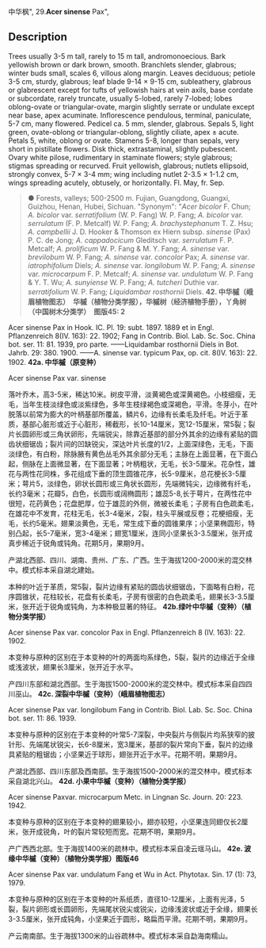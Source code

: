 中华枫",
29.**Acer sinense** Pax",

## Description
Trees usually 3-5 m tall, rarely to 15 m tall, andromonoecious. Bark yellowish brown or dark brown, smooth. Branchlets slender, glabrous; winter buds small, scales 6, villous along margin. Leaves deciduous; petiole 3-5 cm, sturdy, glabrous; leaf blade 9-14 × 9-15 cm, subleathery, glabrous or glabrescent except for tufts of yellowish hairs at vein axils, base cordate or subcordate, rarely truncate, usually 5-lobed, rarely 7-lobed; lobes oblong-ovate or triangular-ovate, margin slightly serrate or undulate except near base, apex acuminate. Inflorescence pendulous, terminal, paniculate, 5-7 cm, many flowered. Pedicel ca. 5 mm, slender, glabrous. Sepals 5, light green, ovate-oblong or triangular-oblong, slightly ciliate, apex ± acute. Petals 5, white, oblong or ovate. Stamens 5-8, longer than sepals, very short in pistillate flowers. Disk thick, extrastaminal, slightly pubescent. Ovary white pilose, rudimentary in staminate flowers; style glabrous; stigmas spreading or recurved. Fruit yellowish, glabrous; nutlets ellipsoid, strongly convex, 5-7 × 3-4 mm; wing including nutlet 2-3.5 × 1-1.2 cm, wings spreading acutely, obtusely, or horizontally. Fl. May, fr. Sep.

> ● Forests, valleys; 500-2500 m. Fujian, Guangdong, Guangxi, Guizhou, Henan, Hubei, Sichuan.
  "Synonym": "*Acer bicolor* F. Chun; *A. bicolor* var. *serratifolium* (W. P. Fang) W. P. Fang; *A. bicolor* var. *serrulatum* (F. P. Metcalf) W. P. Fang; *A. brachystephanum* T. Z. Hsu; *A. campbellii* J. D. Hooker &amp; Thomson ex Hiern subsp. *sinense* (Pax) P. C. de Jong; *A. cappadocicum* Gleditsch var. *serrulatum* F. P. Metcalf; *A. prolificum* W. P. Fang &amp; M. Y. Fang; *A. sinense* var. *brevilobum* W. P. Fang; *A. sinense* var. *concolor* Pax; *A. sinense* var. *iatrophifolium* Diels; *A. sinense* var. *longilobum* W. P. Fang; *A. sinense* var. *microcarpum* F. P. Metcalf; *A. sinense* var. *undulatum* W. P. Fang &amp; Y. T. Wu; *A. sunyiense* W. P. Fang; *A. tutcheri* Duthie var. *serratifolium* W. P. Fang; *Liquidambar rosthornii* Diels.
**42. 中华槭（峨眉植物图志）　华槭（植物分类学报），华槭树（经济植物手册），丫角树（中国树木分类学）　图版45: 2**

Acer sinense Pax in Hook. IC. Pl. 19: subt. 1897. 1889 et in Engl. Pflanzenreich 8(IV. 163): 22. 1902; Fang in Contrib. Biol. Lab. Sc. Soc. China bot. ser. 11: 81. 1939, pro parte. ——Liquidambar rosthornii Diels in Bot. Jahrb. 29: 380. 1900. ——A. sinense var. typicum Pax, op. cit. 8(IV. 163): 22. 1902.
**42a. 中华槭（原变种）**

Acer sinense Pax var. sinense

落叶乔木，高3-5米，稀达10米。树皮平滑，淡黄褐色或深黄褐色。小枝细瘦，无毛，当年生枝淡绿色或淡紫绿色，多年生枝绿褐色或深褐色，平滑。冬芽小，在叶脱落以前常为膨大的叶柄基部所覆盖，鳞片6，边缘有长柔毛及纤毛。叶近于革质，基部心脏形或近于心脏形，稀截形，长10-14厘米，宽12-15厘米，常5裂；裂片长圆卵形或三角状卵形，先端锐尖，除靠近基部的部分外其余的边缘有紧贴的圆齿状细锯齿；裂片间的凹缺锐尖，深达叶片长度的1/2，上面深绿色，无毛，下面淡绿色，有白粉，除脉腋有黄色丛毛外其余部分无毛；主脉在上面显著，在下面凸起，侧脉在上面微显著，在下面显著；叶柄粗状，无毛，长3-5厘米。花杂性，雄花与两性花同株，多花组成下垂的顶生圆锥花序，长5-9厘米，总花梗长3-5厘米；萼片5，淡绿色，卵状长圆形或三角状长圆形，先端微钝尖，边缘微有纤毛，长约3毫米；花瓣5，白色，长圆形或阔椭圆形；雄蕊5-8,长于萼片，在两性花中很短，花药黄色；花盘肥厚，位于雄蕊的外侧，微被长柔毛；子房有白色疏柔毛，在雄花中不发育，花柱无毛，长3-4毫米，2裂，柱头平展或反卷；花梗细瘦，无毛，长约5毫米。翅果淡黄色，无毛，常生成下垂的圆锥果序；小坚果椭圆形，特别凸起，长5-7毫米，宽3-4毫米；翅宽1厘米，连同小坚果长3-3.5厘米，张开成真步稀近于锐角或钝角。花期5月，果期9月。

产湖北西部、四川、湖南、贵州、广东、广西。生于海拔1200-2000米的混交林中。模式标本采自湖北建始。

本种的叶近于革质，常5裂，裂片边缘有紧贴的圆齿状细锯齿，下面略有白粉，花序圆锥状，花柱较长，花盘有长柔毛，子房有很密的白色疏柔毛，翅果长3-3.5厘米，张开近于锐角或钝角，为本种极显著的特征。
**42b.绿叶中华槭（变种）（植物分类学报）**

Acer sinense Pax var. concolor Pax in Engl. Pflanzenreich 8 (IV. 163): 22. 1902.

本变种与原种的区别在于本变种的叶的两面均系绿色，5裂，裂片的边缘近于全缘或浅波状，翅果长3厘米，张开近于水平。

产四川东部和湖北西部。生于海拔1500-2000米的混交林中。模式标本采自四四川巫山。
**42c. 深裂中华槭（变种）（峨眉植物图志）**

Acer sinense Pax var. longilobum Fang in Contrib. Biol. Lab. Sc. Soc. China bot. ser. 11: 86. 1939.

本变种与原种的区别在于本变种的叶常5-7深裂，中央裂片与侧裂片均系狭窄的披针形、先端尾状锐尖，长6-8厘米，宽3厘米，基部的裂片常向下垂，裂片的边缘具紧贴的粗锯齿；小坚果近于球形，翅张开近于水平。花期不明，果期9月。

产湖北西部、四川东部及西南部。生于海拔1500-2000米的混交林中。模式标本采自湖北兴山。
**42d. 小果中华槭（变种）（植物分类学报）**

Acer sinense Paxvar. microcarpum Metc. in Lingnan Sc. Journ. 20: 223. 1942.

本变种与原种的区别在于本变种的翅果较小，翅亦较短，小坚果连同翅仅长2厘米，张开成锐角，叶的裂片常较短而宽。花期不明，果期9月。

产广西西北部。生于海拔1400米的疏林中。模式标本采自凌云瑶马山。
**42e. 波缘中华槭（变种）（植物分类学报）图版46**

Acer sinense Pax var. undulatum Fang et Wu in Act. Phytotax. Sin. 17 (1): 73, 1979.

本变种与原种的区别在于本变种的叶系纸质，直径10-12厘米，上面有光泽，5裂，裂片卵形或长圆卵形，先端尾状锐尖或锐尖，边缘浅波状或近于全缘，翅果长3-3.5厘米，张开成钝角，小坚果近于圆形，略扁而平滑。花期不明，果期9月。

产云南南部。生于海拔1300米的山谷疏林中。模式标本采自勐海南糯山。
